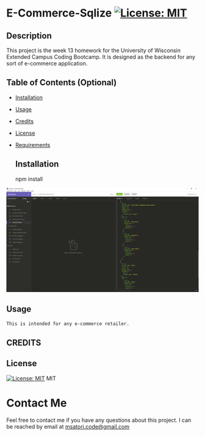 # E-Commerce-Sqlize [![License: MIT](https://img.shields.io/badge/License-MIT-yellow.svg)](https://opensource.org/licenses/MIT)

 ## Description 
This project is the week 13 homework for the University of Wisconsin Extended Campus Coding Bootcamp. It is designed as the backend for any sort of e-commerce application. 
 


  ## Table of Contents (Optional)

* [Installation](#installation)
* [Usage](#usage)
* [Credits](#credits)
* [License](#license)
* [Requirements](#requirements)


  ## Installation
    npm install
    
[![Application Demo](/assets/Picture1.png)](https://drive.google.com/file/d/1K1Z35XOSwr0qXvQfkpKi-gi73YgVvqTn/view "App Demo")
  ## Usage 
    This is intended for any e-commerce retailer.

  ## CREDITS
    

  ## License
[![License: MIT](https://img.shields.io/badge/License-MIT-yellow.svg)](https://opensource.org/licenses/MIT)
MIT



  # Contact Me
Feel free to contact me if you have any questions about this project. I can be reached by email at msatori.code@gmail.com



